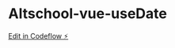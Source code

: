 # Altschool-vue-useDate

[Edit in Codeflow ⚡️](https://stackblitz.com/~/github.com/lawalOyinlola/Altschool-vue-useDate)